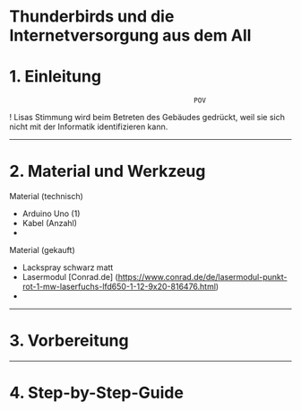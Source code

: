 # Thunderbirds und die Internetversorgung aus dem All

# 1. Einleitung
                                                  POV
 ! Lisas Stimmung wird beim Betreten des Gebäudes gedrückt, weil sie sich nicht mit der Informatik identifizieren kann.
 
---


# 2. Material und Werkzeug

Material (technisch)
* Arduino Uno (1)
* Kabel (Anzahl)
* 

Material (gekauft)
* Lackspray schwarz matt
* Lasermodul [Conrad.de] (https://www.conrad.de/de/lasermodul-punkt-rot-1-mw-laserfuchs-lfd650-1-12-9x20-816476.html)
* 

---

# 3. Vorbereitung

---

# 4. Step-by-Step-Guide
 
